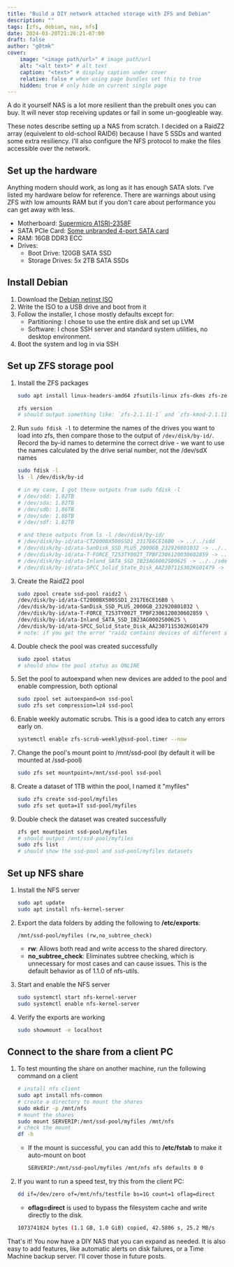 ```yaml
---
title: "Build a DIY network attached storage with ZFS and Debian"
description: ""
tags: [zfs, debian, nas, nfs]
date: 2024-03-20T21:26:21-07:00
draft: false
author: "g0tmk"
cover:
    image: "<image path/url>" # image path/url
    alt: "<alt text>" # alt text
    caption: "<text>" # display caption under cover
    relative: false # when using page bundles set this to true
    hidden: true # only hide on current single page
---
```


A do it yourself NAS is a lot more resilient than the prebuilt ones you can buy. It will never stop receiving updates or fail in some un-googleable way.

These notes describe setting up a NAS from scratch. I decided on a RaidZ2 array (equivelent to old-school RAID6) because I have 5 SSDs and wanted some extra resiliency. I'll also configure the NFS protocol to make the files accessible over the network.

## Set up the hardware

Anything modern should work, as long as it has enough SATA slots. I've listed my hardware below for reference. There are warnings about using ZFS with low amounts RAM but if you don't care about performance you can get away with less.

- Motherboard: [Supermicro A1SRI-2358F](https://www.supermicro.com/en/products/motherboard/A1SRI-2358F)
- SATA PCIe Card: [Some unbranded 4-port SATA card](https://www.amazon.com/dp/B07VZZ11GB?psc=1&linkCode=ll1&tag=g0tmksnotes00-20&linkId=b471c8f3ea90f344330e01aad61c7e24&language=en_US&ref_=as_li_ss_tl)
- RAM: 16GB DDR3 ECC
- Drives:
  - Boot Drive: 120GB SATA SSD
  - Storage Drives: 5x 2TB SATA SSDs


## Install Debian

1. Download the [Debian netinst ISO](https://www.debian.org/distrib/netinst)
1. Write the ISO to a USB drive and boot from it
1. Follow the installer, I chose mostly defaults except for:
    - Partitioning: I chose to use the entire disk and set up LVM
    - Software: I chose SSH server and standard system utilities, no desktop environment.
1. Boot the system and log in via SSH

## Set up ZFS storage pool

1. Install the ZFS packages
    ```bash
    sudo apt install linux-headers-amd64 zfsutils-linux zfs-dkms zfs-zed

   zfs version
   # should output something like: `zfs-2.1.11-1` and `zfs-kmod-2.1.11-1`
    ```
2. Run `sudo fdisk -l` to determine the names of the drives you want to load into zfs, then compare those to the output of `/dev/disk/by-id/`. Record the by-id names  to determine the correct drive  - we want to use the names calculated by the drive serial number, not the /dev/sdX names
    
    ```bash
    sudo fdisk -l
    ls -l /dev/disk/by-id

    # in my case, I got these outputs from sudo fdisk -l
    # /dev/sdd: 1.82TB
    # /dev/sda: 1.82TB
    # /dev/sdb: 1.86TB
    # /dev/sde: 1.86TB
    # /dev/sdf: 1.82TB

    # and these outputs from ls -l /dev/disk/by-id/
    # /dev/disk/by-id/ata-CT2000BX500SSD1_2317E6CE16B0 -> ../../sdd
    # /dev/disk/by-id/ata-SanDisk_SSD_PLUS_2000GB_232920801032 -> ../../sda
    # /dev/disk/by-id/ata-T-FORCE_T253TY002T_TPBF2306120030602859 -> ../../sdb
    # /dev/disk/by-id/ata-Inland_SATA_SSD_IB23AG0002S00625 -> ../../sde
    # /dev/disk/by-id/ata-SPCC_Solid_State_Disk_AA230711S302KG01479 -> ../../sdf
    ```
1. Create the RaidZ2 pool

    ```bash
    sudo zpool create ssd-pool raidz2 \
    /dev/disk/by-id/ata-CT2000BX500SSD1_2317E6CE16B0 \
    /dev/disk/by-id/ata-SanDisk_SSD_PLUS_2000GB_232920801032 \
    /dev/disk/by-id/ata-T-FORCE_T253TY002T_TPBF2306120030602859 \
    /dev/disk/by-id/ata-Inland_SATA_SSD_IB23AG0002S00625 \
    /dev/disk/by-id/ata-SPCC_Solid_State_Disk_AA230711S302KG01479
    # note: if you get the error "raidz contains devices of different sizes" (in my case I did because they vary by 1% or so) you can use the -f flag to force the pool to be created
    ```

1. Double check the pool was created successfully

    ```bash
    sudo zpool status
    # should show the pool status as ONLINE
    ```

1. Set the pool to autoexpand when new devices are added to the pool and  enable compression, both optional

    ```bash
    sudo zpool set autoexpand=on ssd-pool
    sudo zfs set compression=lz4 ssd-pool
    ```

1. Enable weekly automatic scrubs. This is a good idea to catch any errors early on.

    ```bash
    systemctl enable zfs-scrub-weekly@ssd-pool.timer --now
    ```

1. Change the pool's mount point to /mnt/ssd-pool (by default it will be mounted at /ssd-pool)

    ```bash
    sudo zfs set mountpoint=/mnt/ssd-pool ssd-pool
    ```

1. Create a dataset of 1TB within the pool, I named it "myfiles"

    ```bash
    sudo zfs create ssd-pool/myfiles
    sudo zfs set quota=1T ssd-pool/myfiles
    ```

1. Double check the dataset was created successfully

    ```bash
    zfs get mountpoint ssd-pool/myfiles
    # should output /mnt/ssd-pool/myfiles
    sudo zfs list
    # should show the ssd-pool and ssd-pool/myfiles datasets
    ```

##  Set up NFS share

1. Install the NFS server

    ```bash
    sudo apt update
    sudo apt install nfs-kernel-server
    ```
1. Export the data folders by adding the following to **/etc/exports**:

    ```
    /mnt/ssd-pool/myfiles (rw,no_subtree_check)
    ```
    - **rw**: Allows both read and write access to the shared directory.
    - **no_subtree_check**: Eliminates subtree checking, which is unnecessary for most cases and can cause issues. This is the default behavior as of 1.1.0 of nfs-utils.

1. Start and enable the NFS server

    ```bash
    sudo systemctl start nfs-kernel-server
    sudo systemctl enable nfs-kernel-server
    ```

1. Verify the exports are working
    
    ```bash
    sudo showmount -e localhost
    ```

## Connect to the share from a client PC

1. To test mounting the share on another machine, run the following command on a client

    ```bash
    # install nfs client
    sudo apt install nfs-common
    # create a directory to mount the shares
    sudo mkdir -p /mnt/nfs
    # mount the shares
    sudo mount SERVERIP:/mnt/ssd-pool/myfiles /mnt/nfs
    # check the mount
    df -h
    ```

    - If the mount is successful, you can add this to **/etc/fstab** to make it auto-mount on boot

        ```bash
        SERVERIP:/mnt/ssd-pool/myfiles /mnt/nfs nfs defaults 0 0
        ```

1. If you want to run a speed test, try this from the client PC:

    ```bash
    dd if=/dev/zero of=/mnt/nfs/testfile bs=1G count=1 oflag=direct
    ```
    - **oflag=direct** is used to bypass the filesystem cache and write directly to the disk.
    
    ```bash
    1073741824 bytes (1.1 GB, 1.0 GiB) copied, 42.5806 s, 25.2 MB/s
    ```

That's it! You now have a DIY NAS that you can expand as needed. It is also easy to add features, like automatic alerts on disk failures, or a Time Machine backup server. I'll cover those in future posts.
